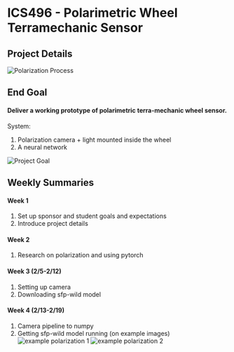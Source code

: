 # ICS496 - Polarimetric Wheel Terramechanic Sensor

## Project Details

![Polarization Process](polarization-process.png)

## End Goal
#### Deliver a working prototype of polarimetric terra-mechanic wheel sensor. 
System: 
1. Polarization camera + light mounted inside the wheel
2. A neural network

![Project Goal](project-goal.png)


## Weekly Summaries

#### Week 1
1. Set up sponsor and student goals and expectations
2. Introduce project details

#### Week 2
1. Research on polarization and using pytorch

#### Week 3 (2/5-2/12)
1. Setting up camera
2. Downloading sfp-wild model

#### Week 4 (2/13-2/19)
1. Camera pipeline to numpy
2. Getting sfp-wild model running (on example images)
![example polarization 1](set_0000_polar_jockey_atrium.png)
![example polarization 2](set_0000_polar_trashcan.png)


